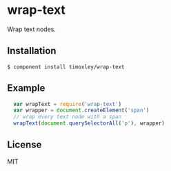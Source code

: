 # wrap-text

  Wrap text nodes.

## Installation

    $ component install timoxley/wrap-text

## Example

```js
  var wrapText = require('wrap-text')
  var wrapper = document.createElement('span')
  // wrap every text node with a span
  wrapText(document.querySelectorAll('p'), wrapper) 
```

## License

  MIT
